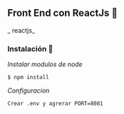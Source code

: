 ## Front End con ReactJs  🚀

_ reactjs_

### Instalación 🔧


_Instalar modulos de node_

```
$ npm install
```

_Configuracion_

```
Crear .env y agrerar PORT=8081
```

